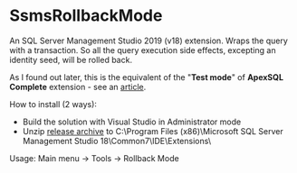 # SsmsRollbackMode

An SQL Server Management Studio 2019 (v18) extension. Wraps the query with a transaction. So all the query execution side effects, excepting an identity seed, will be rolled back.

As I found out later, this is the equivalent of the "**Test mode**" of **ApexSQL Complete** extension - see an [article](https://blog.apexsql.com/apexsql-complete-2014-sneak-peek-at-the-new-features/#:~:text=The%20Test%20mode%20feature%20allows%20executing%20query%20without%20consequence%20and%20impact%20to%20a%20database.%20Before%20executing%20a%20query%20in%20the%20query%20window%20choose%20the%20Test%20mode%20option%20from%20the%20SSMS%20Toolbar%3A).

How to install (2 ways):
 - Build the  solution with Visual Studio in Administrator mode
 - Unzip [release archive](https://github.com/ycherkes/SsmsRollbackMode/releases) to C:\Program Files (x86)\Microsoft SQL Server Management Studio 18\Common7\IDE\Extensions\

Usage: Main menu -> Tools -> Rollback Mode
